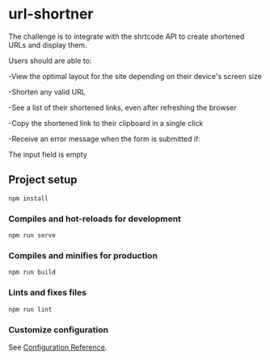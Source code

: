 # url-shortner
The challenge is to integrate with the shrtcode API to create shortened URLs and display them.

Users should are able to:

-View the optimal layout for the site depending on their device's screen size

-Shorten any valid URL

-See a list of their shortened links, even after refreshing the browser

-Copy the shortened link to their clipboard in a single click

-Receive an error message when the form is submitted if:

  The input field is empty
  
## Project setup
```
npm install
```

### Compiles and hot-reloads for development
```
npm run serve
```

### Compiles and minifies for production
```
npm run build
```

### Lints and fixes files
```
npm run lint
```

### Customize configuration
See [Configuration Reference](https://cli.vuejs.org/config/).
